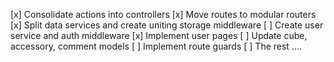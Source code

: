 [x] Consolidate actions into controllers
[x] Move routes to modular routers
[x] Split data services and create uniting storage middleware
[ ] Create user service and auth middleware
[x] Implement user pages
[ ] Update cube, accessory, comment models
[ ] Implement route guards
[ ] The rest ....